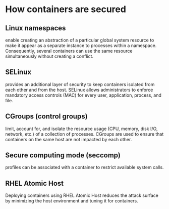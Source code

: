 # How containers are secured

## Linux namespaces

enable creating an abstraction of a particular global system resource to make it
appear as a separate instance to processes within a namespace. Consequently,
several containers can use the same resource simultaneously without creating a
conflict.

## SELinux

provides an additional layer of security to keep containers isolated from each
other and from the host. SELinux allows administrators to enforce mandatory
access controls (MAC) for every user, application, process, and file.

## CGroups (control groups)

limit, account for, and isolate the resource usage (CPU, memory, disk I/O,
network, etc.) of a collection of processes. CGroups are used to ensure that
containers on the same host are not impacted by each other.

## Secure computing mode (seccomp)

profiles can be associated with a container to restrict available system calls.

## RHEL Atomic Host

Deploying containers using RHEL Atomic Host reduces the attack surface by
minimizing the host environment and tuning it for containers.
